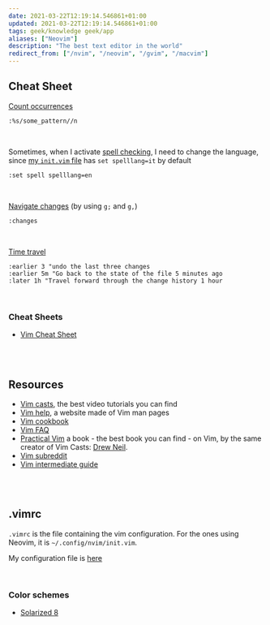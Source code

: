 ```yaml
---
date: 2021-03-22T12:19:14.546861+01:00
updated: 2021-03-22T12:19:14.546861+01:00
tags: geek/knowledge geek/app
aliases: ["Neovim"]
description: "The best text editor in the world"
redirect_from: ["/nvim", "/neovim", "/gvim", "/macvim"]
---
```

## Cheat Sheet

[Count occurrences](https://vimtricks.com/p/vimtrick-count-occurrences/ "Count occurrences on Vim Tricks")
```vim
:%s/some_pattern//n
```

<br>

Sometimes, when I activate [spell checking](https://vimtricks.com/p/vimtrick-spell-checking-in-vim/ "Spell checking in Vim"), I need to change the language, since [my `init.vim` file](https://github.com/xplosionmind/dotfiles/blob/main/.config/nvim/init.vim "my init.vim") has `set spelllang=it` by default
```vim
:set spell spelllang=en
```

<br>

[Navigate changes](https://vimtricks.com/p/vimtrick-jump-between-changes/ "Jump between changes") (by using `g;` and `g,`)
```vim
:changes
```

<br>

[Time travel](https://vimtricks.com/p/vimtrick-time-travel-in-vim/ "Time travel in Vim")
```vim
:earlier 3 "undo the last three changes
:earlier 5m "Go back to the state of the file 5 minutes ago
:later 1h "Travel forward through the change history 1 hour
```

<br>

### Cheat Sheets

- [Vim Cheat Sheet](https://vim.rtorr.com "Vim Cheat Sheet")

<br>
<br>

## Resources

- [Vim casts](https://vimcasts.org/ "Vim casts"), the best video tutorials you can find
- [Vim help](https://vimhelp.org "Vim help files"), a website made of Vim man pages
- [Vim cookbook](http://www.oualline.com/vim-cook.html "Vim Cookbook")
- [Vim FAQ](http://vimdoc.sourceforge.net/htmldoc/vimfaq.html "Vim documentation: vim\_faq")
- [Practical Vim](https://pragprog.com/titles/dnvim2/practical-vim-second-edition/ "Practical Vim, Second Edition") a book - the best book you can find - on Vim, by the same creator of Vim Casts: [Drew Neil](http://drewneil.com/).
- [Vim subreddit](https://www.reddit.com/r/vim/ "r/vim")
- [Vim intermediate guide](https://thevaluable.dev/vim-intermediate/ "A Vim Guide for Intermediate Users")

<br>
<br>

## .vimrc

`.vimrc` is the file containing the vim configuration. For the ones using Neovim, it is `~/.config/nvim/init.vim`.

My configuration file is [here](https://github.com/xplosionmind/dotfiles/blob/main/.config/nvim/init.vim "Tommi’s Vim configuration file")

<br>

### Color schemes

- [Solarized 8](https://vimawesome.com/plugin/solarized-8 "Solarized 8 on Vim Awesome")